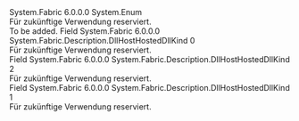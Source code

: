 <Type Name="DllHostHostedDllKind" FullName="System.Fabric.Description.DllHostHostedDllKind">
  <TypeSignature Language="C#" Value="public enum DllHostHostedDllKind" />
  <TypeSignature Language="ILAsm" Value=".class public auto ansi sealed DllHostHostedDllKind extends System.Enum" />
  <TypeSignature Language="DocId" Value="T:System.Fabric.Description.DllHostHostedDllKind" />
  <TypeSignature Language="VB.NET" Value="Public Enum DllHostHostedDllKind" />
  <TypeSignature Language="F#" Value="type DllHostHostedDllKind = " />
  <AssemblyInfo>
    <AssemblyName>System.Fabric</AssemblyName>
    <AssemblyVersion>6.0.0.0</AssemblyVersion>
  </AssemblyInfo>
  <Base>
    <BaseTypeName>System.Enum</BaseTypeName>
  </Base>
  <Docs>
    <summary>
      <para>Für zukünftige Verwendung reserviert.</para>
    </summary>
    <remarks>To be added.</remarks>
  </Docs>
  <Members>
    <Member MemberName="Invalid">
      <MemberSignature Language="C#" Value="Invalid" />
      <MemberSignature Language="ILAsm" Value=".field public static literal valuetype System.Fabric.Description.DllHostHostedDllKind Invalid = int32(0)" />
      <MemberSignature Language="DocId" Value="F:System.Fabric.Description.DllHostHostedDllKind.Invalid" />
      <MemberSignature Language="VB.NET" Value="Invalid" />
      <MemberSignature Language="F#" Value="Invalid = 0" Usage="System.Fabric.Description.DllHostHostedDllKind.Invalid" />
      <MemberType>Field</MemberType>
      <AssemblyInfo>
        <AssemblyName>System.Fabric</AssemblyName>
        <AssemblyVersion>6.0.0.0</AssemblyVersion>
      </AssemblyInfo>
      <ReturnValue>
        <ReturnType>System.Fabric.Description.DllHostHostedDllKind</ReturnType>
      </ReturnValue>
      <MemberValue>0</MemberValue>
      <Docs>
        <summary>
          <para>Für zukünftige Verwendung reserviert.</para>
        </summary>
      </Docs>
    </Member>
    <Member MemberName="Managed">
      <MemberSignature Language="C#" Value="Managed" />
      <MemberSignature Language="ILAsm" Value=".field public static literal valuetype System.Fabric.Description.DllHostHostedDllKind Managed = int32(2)" />
      <MemberSignature Language="DocId" Value="F:System.Fabric.Description.DllHostHostedDllKind.Managed" />
      <MemberSignature Language="VB.NET" Value="Managed" />
      <MemberSignature Language="F#" Value="Managed = 2" Usage="System.Fabric.Description.DllHostHostedDllKind.Managed" />
      <MemberType>Field</MemberType>
      <AssemblyInfo>
        <AssemblyName>System.Fabric</AssemblyName>
        <AssemblyVersion>6.0.0.0</AssemblyVersion>
      </AssemblyInfo>
      <ReturnValue>
        <ReturnType>System.Fabric.Description.DllHostHostedDllKind</ReturnType>
      </ReturnValue>
      <MemberValue>2</MemberValue>
      <Docs>
        <summary>
          <para>Für zukünftige Verwendung reserviert.</para>
        </summary>
      </Docs>
    </Member>
    <Member MemberName="Unmanaged">
      <MemberSignature Language="C#" Value="Unmanaged" />
      <MemberSignature Language="ILAsm" Value=".field public static literal valuetype System.Fabric.Description.DllHostHostedDllKind Unmanaged = int32(1)" />
      <MemberSignature Language="DocId" Value="F:System.Fabric.Description.DllHostHostedDllKind.Unmanaged" />
      <MemberSignature Language="VB.NET" Value="Unmanaged" />
      <MemberSignature Language="F#" Value="Unmanaged = 1" Usage="System.Fabric.Description.DllHostHostedDllKind.Unmanaged" />
      <MemberType>Field</MemberType>
      <AssemblyInfo>
        <AssemblyName>System.Fabric</AssemblyName>
        <AssemblyVersion>6.0.0.0</AssemblyVersion>
      </AssemblyInfo>
      <ReturnValue>
        <ReturnType>System.Fabric.Description.DllHostHostedDllKind</ReturnType>
      </ReturnValue>
      <MemberValue>1</MemberValue>
      <Docs>
        <summary>
          <para>Für zukünftige Verwendung reserviert.</para>
        </summary>
      </Docs>
    </Member>
  </Members>
</Type>